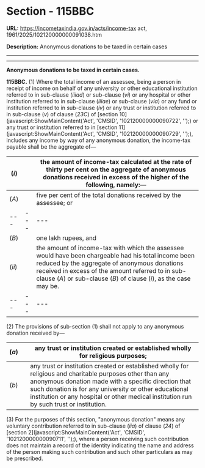 # Section - 115BBC

**URL:** https://incometaxindia.gov.in/acts/income-tax act, 1961/2025/102120000000091038.htm

**Description:** Anonymous donations to be taxed in certain cases

---

****

**Anonymous donations to be taxed in certain cases.**

**115BBC.** (1) Where the total income of an assessee, being a person in receipt of income on behalf of any university or other educational institution referred to in sub-clause (_iiiad_) or sub-clause (_vi_) or any hospital or other institution referred to in sub-clause (_iiiae_) or sub-clause (_via_) or any fund or institution referred to in sub-clause (_iv_) or any trust or institution referred to in sub-clause (_v_) of clause (_23C_) of [section 10](javascript:ShowMainContent\('Act', 'CMSID', '102120000000090722', ''\);) or any trust or institution referred to in [section 11](javascript:ShowMainContent\('Act', 'CMSID', '102120000000090729', ''\);), includes any income by way of any anonymous donation, the income-tax payable shall be the aggregate of—

(_i_) |  |  the amount of income-tax calculated at the rate of thirty per cent on the aggregate of anonymous donations received in excess of the higher of the following, namely:—  
---|---|---  
(_A_) |  |  five per cent of the total donations received by the assessee; or  
---|---|---  
(_B_) |  |  one lakh rupees, and  
(_ii_) |  |  the amount of income-tax with which the assessee would have been chargeable had his total income been reduced by the aggregate of anonymous donations received in excess of the amount referred to in sub-clause (_A_) or sub-clause (_B_) of clause (_i_), as the case may be.  
---|---|---  
  
(2) The provisions of sub-section (1) shall not apply to any anonymous donation received by—

(_a_) |  |  any trust or institution created or established wholly for religious purposes;  
---|---|---  
(_b_) |  |  any trust or institution created or established wholly for religious and charitable purposes other than any anonymous donation made with a specific direction that such donation is for any university or other educational institution or any hospital or other medical institution run by such trust or institution.  
  
(3) For the purposes of this section, "anonymous donation" means any voluntary contribution referred to in sub-clause (_iia_) of clause (_24_) of [section 2](javascript:ShowMainContent\('Act', 'CMSID', '102120000000090711', ''\);), where a person receiving such contribution does not maintain a record of the identity indicating the name and address of the person making such contribution and such other particulars as may be prescribed.